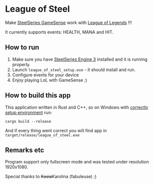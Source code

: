 # League of Steel

Make [SteelSeries GameSense](https://steelseries.com/engine/apps) work with [League of Legends](https://leagueoflegends.com/) !!!

It currently supports events: HEALTH, MANA and HIT.

## How to run

1. Make sure you have [SteelSeries Engine 3](https://steelseries.com/engine) installed and it is running properly.
2. Launch ```league_of_steel_setup.exe``` - it should install and run.
3. Configure events for your device
4. Enjoy playing LoL with GameSense ;)

## How to build this app

This application written in Rust and C++, so on Windows with [correctly setup environment](https://rustup.rs/) run:

    cargo build --release

And if every thing went correct you will find app in ```target/release/league_of_steel.exe```

## Remarks etc

Program support only fullscreen mode and was tested under resolution 1920x1080.

Special thanks to ~~Kasia~~Karolina (fabuleuse) ;)